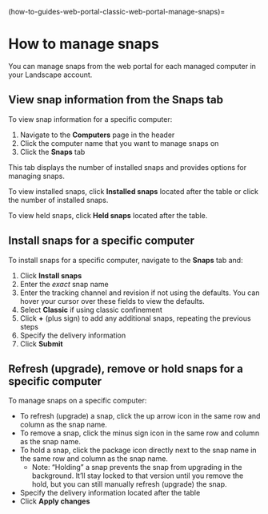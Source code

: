 (how-to-guides-web-portal-classic-web-portal-manage-snaps)=
# How to manage snaps

You can manage snaps from the web portal for each managed computer in your Landscape account.

## View snap information from the **Snaps** tab

To view snap information for a specific computer:

1. Navigate to the **Computers** page in the header
2. Click the computer name that you want to manage snaps on
3. Click the **Snaps** tab

This tab displays the number of installed snaps and provides options for managing snaps.

To view installed snaps, click **Installed snaps** located after the table or click the number of installed snaps.

To view held snaps, click **Held snaps** located after the table.

## Install snaps for a specific computer

To install snaps for a specific computer, navigate to the **Snaps** tab and:

1. Click **Install snaps**
2. Enter the *exact* snap name
3. Enter the tracking channel and revision if not using the defaults. You can hover your cursor over these fields to view the defaults.
4. Select **Classic** if using classic confinement
5. Click **+** (plus sign) to add any additional snaps, repeating the previous steps
6. Specify the delivery information
7. Click **Submit**

## Refresh (upgrade), remove or hold snaps for a specific computer

To manage snaps on a specific computer:

- To refresh (upgrade) a snap, click the up arrow icon in the same row and column as the snap name.
- To remove a snap, click the minus sign icon in the same row and column as the snap name.
- To hold a snap, click the package icon directly next to the snap name in the same row and column as the snap name.
  - Note: “Holding” a snap prevents the snap from upgrading in the background. It’ll stay locked to that version until you remove the hold, but you can still manually refresh (upgrade) the snap.
- Specify the delivery information located after the table
- Click **Apply changes**

